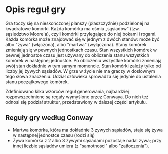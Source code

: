 # Opis reguł gry
Gra toczy się na nieskończonej planszy (płaszczyźnie) podzielonej na kwadratowe komórki. Każda komórka ma ośmiu „sąsiadów” (tzw. sąsiedztwo Moore'a), czyli komórki przylegające do niej bokami i rogami. Każda komórka może znajdować się w jednym z dwóch stanów: może być albo "żywa" (włączona), albo "martwa" (wyłączona). Stany komórek zmieniają się w pewnych jednostkach czasu. Stan wszystkich komórek w pewnej jednostce czasu jest używany do obliczenia stanu wszystkich komórek w następnej jednostce. Po obliczeniu wszystkie komórki zmieniają swój stan dokładnie w tym samym momencie. Stan komórki zależy tylko od liczby jej żywych sąsiadów. W grze w życie nie ma graczy w dosłownym tego słowa znaczeniu. Udział człowieka sprowadza się jedynie do ustalenia stanu początkowego komórek.

Zdefiniowano kilka wzorców reguł generowania, najbardziej rozpowszechnione są reguły wymyślone przez Conwaya. Do nich też odnosi się podział struktur, przedstawiony w dalszej części artykułu.

## Reguły gry według Conway
- Martwa komórka, która ma dokładnie 3 żywych sąsiadów, staje się żywa w następnej jednostce czasu (rodzi się)
- Żywa komórka z 2 albo 3 żywymi sąsiadami pozostaje nadal żywa; przy innej liczbie sąsiadów umiera (z "samotności" albo "zatłoczenia").
